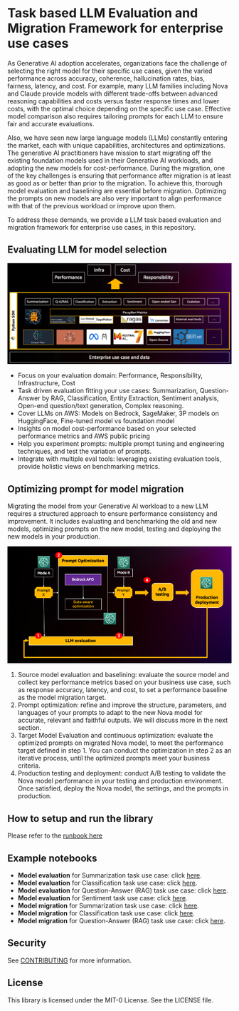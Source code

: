 # Task based LLM Evaluation and Migration Framework for enterprise use cases

As Generative AI adoption accelerates, organizations face the challenge of selecting the right model for their specific use cases, given the varied performance across accuracy, coherence, hallucination rates, bias, fairness, latency, and cost. For example, many LLM families including Nova and Claude provide models with different trade-offs between advanced reasoning capabilities and costs versus faster response times and lower costs, with the optimal choice depending on the specific use case. Effective model comparison also requires tailoring prompts for each LLM to ensure fair and accurate evaluations.

Also, we have seen new large language models (LLMs) constantly entering the market, each with unique capabilities, architectures and optimizations. The generative AI practitioners have mission to start migrating off the existing foundation models used in their Generative AI workloads, and adopting the new  models for cost-performance. During the migration, one of the key challenges is ensuring that performance after migration is at least as good as or better than prior to the migration. To achieve this, thorough model evaluation and baselining are essential before migration. Optimizing the prompts on new models are also very important to align performance with that of the previous workload or improve upon them. 

To address these demands, we provide a LLM task based evaluation and migration framework for enterprise use cases, in this repository. 

## Evaluating LLM for model selection

![PeccyBen](/images/Peccyben_framework.png)

* Focus on your evaluation domain: Performance, Responsibility, Infrastructure, Cost 
* Task driven evaluation fitting your use cases: Summarization, Question-Answer by RAG, Classification, Entity Extraction, Sentiment analysis, Open-end question/text generation, Complex reasoning.
* Cover LLMs on AWS: Models on Bedrock, SageMaker, 3P models on HuggingFace, Fine-tuned model vs foundation model
* Insights on model cost-performance based on your selected performance metrics and AWS public pricing
* Help you experiment prompts: multiple prompt tuning and engineering techniques, and test the variation of prompts.
* Integrate with multiple eval tools: leveraging existing evaluation tools, provide holistic views on benchmarking metrics.


## Optimizing prompt for model migration 

Migrating the model from your Generative AI workload to a new LLM requires a structured approach to ensure performance consistency and improvement. It includes evaluating and benchmarking the old and new models, optimizing prompts on the new model, testing and deploying the new models in your production.

![PeccyMig](/images/peccymig_framework.png)

1. Source model evaluation and baselining: evaluate the source model and collect key performance metrics based on your business use case, such as response accuracy, latency, and cost, to set a performance baseline as the model migration target.  
2. Prompt optimization: refine and improve the structure, parameters, and languages of your prompts to adapt to the new Nova model for accurate, relevant and faithful outputs. We will discuss more in the next section. 
3. Target Model Evaluation and continuous optimization: evaluate the optimized prompts on migrated Nova model, to meet the performance target defined in step 1. You can conduct the optimization in step 2 as an iterative process, until the optimized prompts meet your business criteria. 
4. Production testing and deployment: conduct A/B testing to validate the Nova model performance in your testing and production environment. Once satisfied, deploy the Nova model, the settings, and the prompts in production. 

## How to setup and run the library

Please refer to the [runbook here](/RunBook.md)

 
## Example notebooks  

* **Model evaluation** for Summarization task use case: click [here](examples/summarization_example.ipynb).   
* **Model evaluation** for Classification task use case: click [here](examples/classification_example.ipynb).  
* **Model evaluation** for Question-Answer (RAG) task use case: click [here](examples/ragqa_example.ipynb).   
* **Model evaluation** for Sentiment task use case: click [here](examples/sentiment_example.ipynb).  
* **Model migration** for Summarization task use case: click [here](examples/summarizatione_2emig_example.ipynb).   
* **Model migration** for Classification task use case: click [here](examples/classification_e2emig_example.ipynb).  
* **Model migration** for Question-Answer (RAG) task use case: click [here](examples/ragqa_e2emig_example.ipynb).   

## Security

See [CONTRIBUTING](CONTRIBUTING.md#security-issue-notifications) for more information.

## License

This library is licensed under the MIT-0 License. See the LICENSE file.

